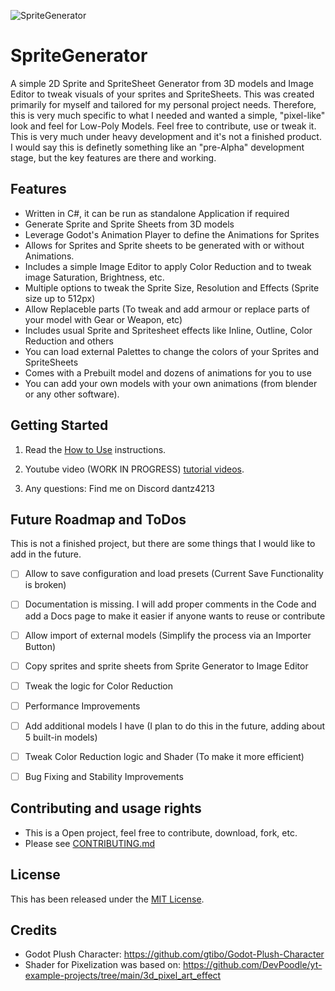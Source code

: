 
 ![SpriteGenerator](https://github.com/user-attachments/assets/4db9db9c-7972-490a-9583-1815905c846a)
# SpriteGenerator
A simple 2D Sprite and SpriteSheet Generator from 3D models and Image Editor to tweak visuals of your sprites and SpriteSheets.
This was created primarily for myself and tailored for my personal project needs. Therefore, this is very much specific to what I needed and wanted a simple, "pixel-like" look and feel for Low-Poly Models. 
Feel free to contribute, use or tweak it. This is very much under heavy development and it's not a finished product. I would say this is definetly something like an "pre-Alpha" development stage, but the key features are there and working. 


## Features
* Written in C#, it can be run as standalone Application if required
* Generate Sprite and Sprite Sheets from 3D models
* Leverage Godot's Animation Player to define the Animations for Sprites
* Allows for Sprites and Sprite sheets to be generated with or without Animations.
* Includes a simple Image Editor to apply Color Reduction and to tweak image Saturation, Brightness, etc.
* Multiple options to tweak the Sprite Size, Resolution and Effects (Sprite size up to 512px)
* Allow Replaceble parts (To tweak and add armour or replace parts of your model with Gear or Weapon, etc) 
* Includes usual Sprite and Spritesheet effects like Inline, Outline, Color Reduction and others
* You can load external Palettes to change the colors of your Sprites and SpriteSheets
* Comes with a Prebuilt model and dozens of animations for you to use
* You can add your own models with your own animations (from blender or any other software). 

## Getting Started

1. Read the [How to Use](https://github.com/DanTrz/GodotSpriteGenerator/blob/main/HOWTOUSE.md) instructions.

2. Youtube video (WORK IN PROGRESS) [tutorial videos](https://).

3. Any questions: Find me on Discord dantz4213

## Future Roadmap and ToDos
This is not a finished project, but there are some things that I would like to add in the future.
- [ ] Allow to save configuration and load presets (Current Save Functionality is broken)
- [ ] Documentation is missing. I will add proper comments in the Code and add a Docs page to make it easier if anyone wants to reuse or contribute
- [ ] Allow import of external models (Simplify the process via an Importer Button)
- [ ] Copy sprites and sprite sheets from Sprite Generator to Image Editor
- [ ] Tweak the logic for Color Reduction 
- [ ] Performance Improvements
- [ ] Add additional models I have (I plan to do this in the future, adding about 5 built-in models)
- [ ] Tweak Color Reduction logic and Shader (To make it more efficient)
- [ ] Bug Fixing and Stability Improvements


## Contributing and usage rights
* This is a Open project, feel free to contribute, download, fork, etc.
* Please see [CONTRIBUTING.md](https://github.com/DanTrz/GodotSpriteGenerator/blob/main/CONTRIBUTING.md)


## License
This has been released under the [MIT License](https://).


## Credits
* Godot Plush Character: https://github.com/gtibo/Godot-Plush-Character
* Shader for Pixelization was based on: https://github.com/DevPoodle/yt-example-projects/tree/main/3d_pixel_art_effect
